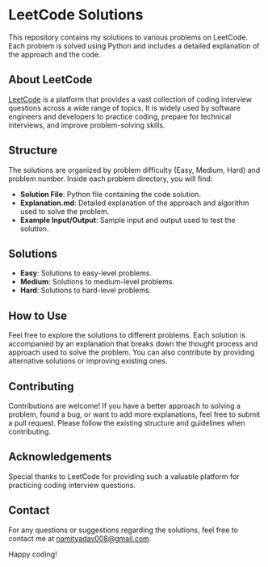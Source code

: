 # LeetCode Solutions

This repository contains my solutions to various problems on LeetCode. Each problem is solved using Python and includes a detailed explanation of the approach and the code.

## About LeetCode

[LeetCode](https://leetcode.com/) is a platform that provides a vast collection of coding interview questions across a wide range of topics. It is widely used by software engineers and developers to practice coding, prepare for technical interviews, and improve problem-solving skills.

## Structure

The solutions are organized by problem difficulty (Easy, Medium, Hard) and problem number. Inside each problem directory, you will find:

- **Solution File**: Python file containing the code solution.
- **Explanation.md**: Detailed explanation of the approach and algorithm used to solve the problem.
- **Example Input/Output**: Sample input and output used to test the solution.

## Solutions

- **Easy**: Solutions to easy-level problems.
- **Medium**: Solutions to medium-level problems.
- **Hard**: Solutions to hard-level problems.

## How to Use

Feel free to explore the solutions to different problems. Each solution is accompanied by an explanation that breaks down the thought process and approach used to solve the problem. You can also contribute by providing alternative solutions or improving existing ones.

## Contributing

Contributions are welcome! If you have a better approach to solving a problem, found a bug, or want to add more explanations, feel free to submit a pull request. Please follow the existing structure and guidelines when contributing.

## Acknowledgements

Special thanks to LeetCode for providing such a valuable platform for practicing coding interview questions.

## Contact

For any questions or suggestions regarding the solutions, feel free to contact me at [namityadav008@gmail.com](mailto:namityadav008@gmail.com).

Happy coding!

